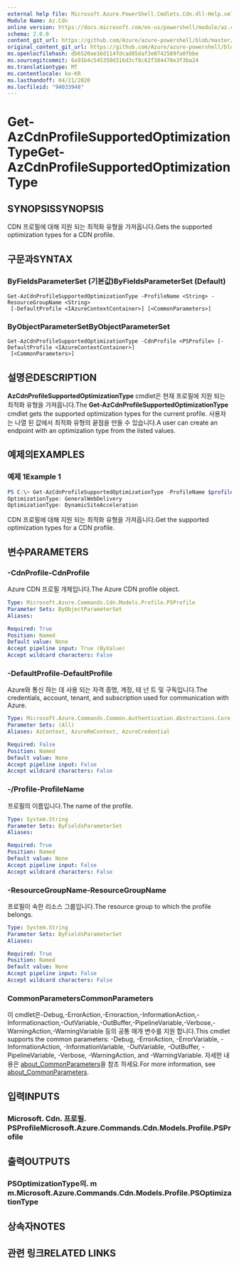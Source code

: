 ```yaml
---
external help file: Microsoft.Azure.PowerShell.Cmdlets.Cdn.dll-Help.xml
Module Name: Az.Cdn
online version: https://docs.microsoft.com/en-us/powershell/module/az.cdn/get-azcdnprofilesupportedoptimizationtype
schema: 2.0.0
content_git_url: https://github.com/Azure/azure-powershell/blob/master/src/Cdn/Cdn/help/Get-AzCdnProfileSupportedOptimizationType.md
original_content_git_url: https://github.com/Azure/azure-powershell/blob/master/src/Cdn/Cdn/help/Get-AzCdnProfileSupportedOptimizationType.md
ms.openlocfilehash: db6520ae16d114fdcad85daf3e0742589fa0fbbe
ms.sourcegitcommit: 6a91b4c545350d316d3cf8c62f384478e3f3ba24
ms.translationtype: MT
ms.contentlocale: ko-KR
ms.lasthandoff: 04/21/2020
ms.locfileid: "94033948"
---
```

# <span data-ttu-id="eefd7-101">Get-AzCdnProfileSupportedOptimizationType</span><span class="sxs-lookup"><span data-stu-id="eefd7-101">Get-AzCdnProfileSupportedOptimizationType</span></span>

## <span data-ttu-id="eefd7-102">SYNOPSIS</span><span class="sxs-lookup"><span data-stu-id="eefd7-102">SYNOPSIS</span></span>
<span data-ttu-id="eefd7-103">CDN 프로필에 대해 지원 되는 최적화 유형을 가져옵니다.</span><span class="sxs-lookup"><span data-stu-id="eefd7-103">Gets the supported optimization types for a CDN profile.</span></span>

## <span data-ttu-id="eefd7-104">구문과</span><span class="sxs-lookup"><span data-stu-id="eefd7-104">SYNTAX</span></span>

### <span data-ttu-id="eefd7-105">ByFieldsParameterSet (기본값)</span><span class="sxs-lookup"><span data-stu-id="eefd7-105">ByFieldsParameterSet (Default)</span></span>
```
Get-AzCdnProfileSupportedOptimizationType -ProfileName <String> -ResourceGroupName <String>
 [-DefaultProfile <IAzureContextContainer>] [<CommonParameters>]
```

### <span data-ttu-id="eefd7-106">ByObjectParameterSet</span><span class="sxs-lookup"><span data-stu-id="eefd7-106">ByObjectParameterSet</span></span>
```
Get-AzCdnProfileSupportedOptimizationType -CdnProfile <PSProfile> [-DefaultProfile <IAzureContextContainer>]
 [<CommonParameters>]
```

## <span data-ttu-id="eefd7-107">설명은</span><span class="sxs-lookup"><span data-stu-id="eefd7-107">DESCRIPTION</span></span>
<span data-ttu-id="eefd7-108">**AzCdnProfileSupportedOptimizationType** cmdlet은 현재 프로필에 지원 되는 최적화 유형을 가져옵니다.</span><span class="sxs-lookup"><span data-stu-id="eefd7-108">The **Get-AzCdnProfileSupportedOptimizationType** cmdlet gets the supported optimization types for the current profile.</span></span> <span data-ttu-id="eefd7-109">사용자는 나열 된 값에서 최적화 유형의 끝점을 만들 수 있습니다.</span><span class="sxs-lookup"><span data-stu-id="eefd7-109">A user can create an endpoint with an optimization type from the listed values.</span></span>

## <span data-ttu-id="eefd7-110">예제의</span><span class="sxs-lookup"><span data-stu-id="eefd7-110">EXAMPLES</span></span>

### <span data-ttu-id="eefd7-111">예제 1</span><span class="sxs-lookup"><span data-stu-id="eefd7-111">Example 1</span></span>
```powershell
PS C:\> Get-AzCdnProfileSupportedOptimizationType -ProfileName $profileName -ResourceGroupName $resourceGroupName
OptimizationType: GeneralWebDelivery
OptimizationType: DynamicSiteAcceleration
```

<span data-ttu-id="eefd7-112">CDN 프로필에 대해 지원 되는 최적화 유형을 가져옵니다.</span><span class="sxs-lookup"><span data-stu-id="eefd7-112">Get the supported optimization types for a CDN profile.</span></span>

## <span data-ttu-id="eefd7-113">변수</span><span class="sxs-lookup"><span data-stu-id="eefd7-113">PARAMETERS</span></span>

### <span data-ttu-id="eefd7-114">-CdnProfile</span><span class="sxs-lookup"><span data-stu-id="eefd7-114">-CdnProfile</span></span>
<span data-ttu-id="eefd7-115">Azure CDN 프로필 개체입니다.</span><span class="sxs-lookup"><span data-stu-id="eefd7-115">The Azure CDN profile object.</span></span>

```yaml
Type: Microsoft.Azure.Commands.Cdn.Models.Profile.PSProfile
Parameter Sets: ByObjectParameterSet
Aliases:

Required: True
Position: Named
Default value: None
Accept pipeline input: True (ByValue)
Accept wildcard characters: False
```

### <span data-ttu-id="eefd7-116">-DefaultProfile</span><span class="sxs-lookup"><span data-stu-id="eefd7-116">-DefaultProfile</span></span>
<span data-ttu-id="eefd7-117">Azure와 통신 하는 데 사용 되는 자격 증명, 계정, 테 넌 트 및 구독입니다.</span><span class="sxs-lookup"><span data-stu-id="eefd7-117">The credentials, account, tenant, and subscription used for communication with Azure.</span></span>

```yaml
Type: Microsoft.Azure.Commands.Common.Authentication.Abstractions.Core.IAzureContextContainer
Parameter Sets: (All)
Aliases: AzContext, AzureRmContext, AzureCredential

Required: False
Position: Named
Default value: None
Accept pipeline input: False
Accept wildcard characters: False
```

### <span data-ttu-id="eefd7-118">-/Profile</span><span class="sxs-lookup"><span data-stu-id="eefd7-118">-ProfileName</span></span>
<span data-ttu-id="eefd7-119">프로필의 이름입니다.</span><span class="sxs-lookup"><span data-stu-id="eefd7-119">The name of the profile.</span></span>

```yaml
Type: System.String
Parameter Sets: ByFieldsParameterSet
Aliases:

Required: True
Position: Named
Default value: None
Accept pipeline input: False
Accept wildcard characters: False
```

### <span data-ttu-id="eefd7-120">-ResourceGroupName</span><span class="sxs-lookup"><span data-stu-id="eefd7-120">-ResourceGroupName</span></span>
<span data-ttu-id="eefd7-121">프로필이 속한 리소스 그룹입니다.</span><span class="sxs-lookup"><span data-stu-id="eefd7-121">The resource group to which the profile belongs.</span></span>

```yaml
Type: System.String
Parameter Sets: ByFieldsParameterSet
Aliases:

Required: True
Position: Named
Default value: None
Accept pipeline input: False
Accept wildcard characters: False
```

### <span data-ttu-id="eefd7-122">CommonParameters</span><span class="sxs-lookup"><span data-stu-id="eefd7-122">CommonParameters</span></span>
<span data-ttu-id="eefd7-123">이 cmdlet은-Debug,-ErrorAction,-Erroraction,-InformationAction,-Informationaction,-OutVariable,-OutBuffer,-PipelineVariable,-Verbose,-WarningAction,-WarningVariable 등의 공통 매개 변수를 지원 합니다.</span><span class="sxs-lookup"><span data-stu-id="eefd7-123">This cmdlet supports the common parameters: -Debug, -ErrorAction, -ErrorVariable, -InformationAction, -InformationVariable, -OutVariable, -OutBuffer, -PipelineVariable, -Verbose, -WarningAction, and -WarningVariable.</span></span> <span data-ttu-id="eefd7-124">자세한 내용은 [about_CommonParameters](http://go.microsoft.com/fwlink/?LinkID=113216)을 참조 하세요.</span><span class="sxs-lookup"><span data-stu-id="eefd7-124">For more information, see [about_CommonParameters](http://go.microsoft.com/fwlink/?LinkID=113216).</span></span>

## <span data-ttu-id="eefd7-125">입력</span><span class="sxs-lookup"><span data-stu-id="eefd7-125">INPUTS</span></span>

### <span data-ttu-id="eefd7-126">Microsoft. Cdn. 프로필. PSProfile</span><span class="sxs-lookup"><span data-stu-id="eefd7-126">Microsoft.Azure.Commands.Cdn.Models.Profile.PSProfile</span></span>

## <span data-ttu-id="eefd7-127">출력</span><span class="sxs-lookup"><span data-stu-id="eefd7-127">OUTPUTS</span></span>

### <span data-ttu-id="eefd7-128">PSOptimizationType의. m m.</span><span class="sxs-lookup"><span data-stu-id="eefd7-128">Microsoft.Azure.Commands.Cdn.Models.Profile.PSOptimizationType</span></span>

## <span data-ttu-id="eefd7-129">상속자</span><span class="sxs-lookup"><span data-stu-id="eefd7-129">NOTES</span></span>

## <span data-ttu-id="eefd7-130">관련 링크</span><span class="sxs-lookup"><span data-stu-id="eefd7-130">RELATED LINKS</span></span>

